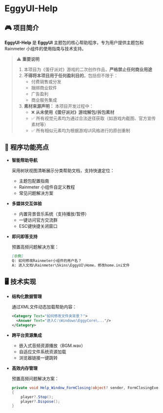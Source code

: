 ﻿# EggyUI-Help

## 🎮 项目简介
**EggyUI-Help** 是 **EggyUI** 主题包的核心帮助程序，专为用户提供主题包和 Rainmeter 小组件的使用指南与技术支持。

> ⚠️ **重要说明**  
> 1. 本项目为《蛋仔派对》游戏的二次创作作品，**严格禁止任何商业用途**  
> 2. **不得将本项目用于任何盈利目的**，包括但不限于：
>    - 付费销售或分发
>    - 捆绑商业软件
>    - 广告盈利
>    - 商业服务集成
> 3. **素材来源声明：** 本项目开发过程中：
>    - ❌ **从未使用《蛋仔派对》游戏解包/拆包素材**
>    - ✅ 所有视觉元素均为通过合法途径获取（如游戏内截图、官方宣传素材等）
>    - ✅ 所有相似元素均为根据游戏UI风格进行的原创重制
 
## 🌟 程序功能亮点
*	**智能帮助导航**
	
	采用树状视图清晰展示分类帮助文档，支持快速定位：
	- 主题包配置指南
	- Rainmeter 小组件自定义教程
	- 常见问题解决方案

*	**多媒体交互体验**
	- 内置背景音乐系统（支持播放/暂停）
	- 一键访问官方交流群
	- ESC键快捷关闭窗口

*	**即问即答支持**
	
	预置高频问题解决方案：
	```markdown
	[示例]
	Q: 如何修改Rainmeter小组件的用户名？
	A: 进入文档\Rainmeter\Skins\EggyUI\Home，修改home.ini文件
	```

## 🖥️ 技术实现
*	**结构化数据管理**
 
	通过XML文件动态加载帮助内容：
	```xml
	<Category Text="如何修改文件夹背景？">
	  <Answer Text="进入C:\Windows\EggyCore\..."/>
	</Category>
	```

*	**跨平台资源集成**
	- 嵌入式音频资源播放（BGM.wav）
	- 自适应文件系统资源加载
	- 浏览器链接一键跳转

*	**高效内存管理**
	
	预置高频问题解决方案：
	```csharp
	private void Help_Window_FormClosing(object? sender, FormClosingEventArgs e)
	{
		player?.Stop();
		player?.Dispose();
	}
	```
